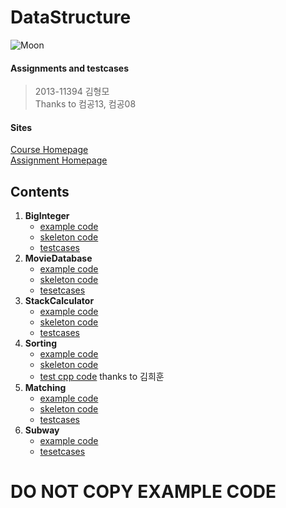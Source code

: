 DataStructure
===

![Moon](http://img.newspim.com/content/image/2013/07/23/20130723000171_0.jpg)

#### Assignments and testcases
> 2013-11394 김형모  
> Thanks to 컴공13, 컴공08

#### Sites
[Course Homepage](http://soar.snu.ac.kr/course.html)  
[Assignment Homepage](http://soar.snu.ac.kr:8080/)

## Contents
1. **BigInteger**
   * [example code](https://github.com/kalaluthien/DataStructure/tree/BigInteger)
   * [skeleton code](https://github.com/kalaluthien/DataStructure/tree/master/1.BigInteger/src)
   * [testcases](https://github.com/kalaluthien/DataStructure/tree/master/1.BigInteger/test)
2. **MovieDatabase**
   * [example code](https://github.com/kalaluthien/DataStructure/tree/MovieDatebase)
   * [skeleton code](https://github.com/kalaluthien/DataStructure/tree/master/2.MovieDatabase/src)
   * [tesetcases](https://github.com/kalaluthien/DataStructure/tree/master/2.MovieDatabase/test)
3. **StackCalculator**
   * [example code](https://github.com/kalaluthien/DataStructure/tree/StackCalculator)
   * [skeleton code](https://github.com/kalaluthien/DataStructure/tree/master/3.StackCalculator/src)
   * [testcases](https://github.com/kalaluthien/DataStructure/tree/master/3.StackCalculator/test)
4. **Sorting**
   * [example code](https://github.com/kalaluthien/DataStructure/tree/Sorting)
   * [skeleton code](https://github.com/kalaluthien/DataStructure/tree/master/4.Sorting/src)
   * [test cpp code](https://github.com/kalaluthien/DataStructure/tree/master/4.Sorting/test) thanks to 김희훈
5. **Matching**
   * [example code](https://github.com/kalaluthien/DataStructure/tree/Matching)
   * [skeleton code](https://github.com/kalaluthien/DataStructure/tree/master/5.Matching/src)
   * [testcases](https://github.com/kalaluthien/DataStructure/tree/master/5.Matching/test)
6. **Subway**
   * [example code](https://github.com/kalaluthien/DataStructure/tree/Subway)
   * [tesetcases](https://github.com/kalaluthien/DataStructure/tree/master/6.Subway)

# DO NOT COPY EXAMPLE CODE
